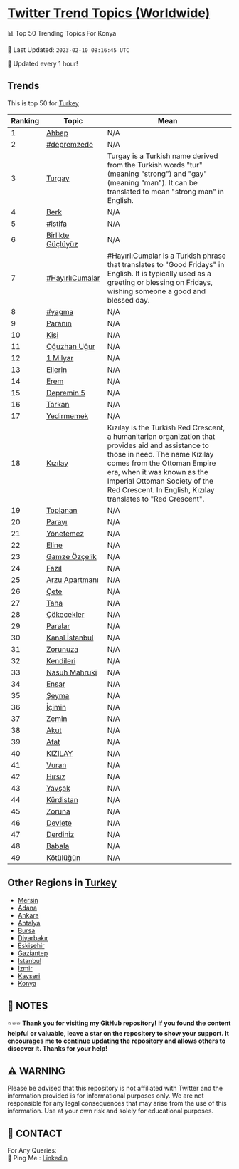 [Twitter Trend Topics (Worldwide)](https://github.com/ErcinDedeoglu/Twitter-Trend-Topics)
==========


📊 Top 50 Trending Topics For Konya

📆 Last Updated: `2023-02-10 08:16:45 UTC`

🔧 Updated every 1 hour!


## Trends

This is top 50 for [Turkey](</Turkey>)

| Ranking | Topic | Mean |
| ------- | ------------ | ------------ |
| 1 | [Ahbap](http://twitter.com/search?q=Ahbap) | N/A |
| 2 | [#depremzede](http://twitter.com/search?q=%23depremzede) | N/A |
| 3 | [Turgay](http://twitter.com/search?q=Turgay) | Turgay is a Turkish name derived from the Turkish words "tur" (meaning "strong") and "gay" (meaning "man"). It can be translated to mean "strong man" in English. |
| 4 | [Berk](http://twitter.com/search?q=Berk) | N/A |
| 5 | [#istifa](http://twitter.com/search?q=%23istifa) | N/A |
| 6 | [Birlikte Güçlüyüz](http://twitter.com/search?q=Birlikte+G%c3%bc%c3%a7l%c3%bcy%c3%bcz) | N/A |
| 7 | [#HayırlıCumalar](http://twitter.com/search?q=%23Hay%c4%b1rl%c4%b1Cumalar) | #HayırlıCumalar is a Turkish phrase that translates to "Good Fridays" in English. It is typically used as a greeting or blessing on Fridays, wishing someone a good and blessed day. |
| 8 | [#yagma](http://twitter.com/search?q=%23yagma) | N/A |
| 9 | [Paranın](http://twitter.com/search?q=Paran%c4%b1n) | N/A |
| 10 | [Kişi](http://twitter.com/search?q=Ki%c5%9fi) | N/A |
| 11 | [Oğuzhan Uğur](http://twitter.com/search?q=O%c4%9fuzhan+U%c4%9fur) | N/A |
| 12 | [1 Milyar](http://twitter.com/search?q=1+Milyar) | N/A |
| 13 | [Ellerin](http://twitter.com/search?q=Ellerin) | N/A |
| 14 | [Erem](http://twitter.com/search?q=Erem) | N/A |
| 15 | [Depremin 5](http://twitter.com/search?q=Depremin+5) | N/A |
| 16 | [Tarkan](http://twitter.com/search?q=Tarkan) | N/A |
| 17 | [Yedirmemek](http://twitter.com/search?q=Yedirmemek) | N/A |
| 18 | [Kızılay](http://twitter.com/search?q=K%c4%b1z%c4%b1lay) | Kızılay is the Turkish Red Crescent, a humanitarian organization that provides aid and assistance to those in need. The name Kızılay comes from the Ottoman Empire era, when it was known as the Imperial Ottoman Society of the Red Crescent. In English, Kızılay translates to "Red Crescent". |
| 19 | [Toplanan](http://twitter.com/search?q=Toplanan) | N/A |
| 20 | [Parayı](http://twitter.com/search?q=Paray%c4%b1) | N/A |
| 21 | [Yönetemez](http://twitter.com/search?q=Y%c3%b6netemez) | N/A |
| 22 | [Eline](http://twitter.com/search?q=Eline) | N/A |
| 23 | [Gamze Özçelik](http://twitter.com/search?q=Gamze+%c3%96z%c3%a7elik) | N/A |
| 24 | [Fazıl](http://twitter.com/search?q=Faz%c4%b1l) | N/A |
| 25 | [Arzu Apartmanı](http://twitter.com/search?q=Arzu+Apartman%c4%b1) | N/A |
| 26 | [Çete](http://twitter.com/search?q=%c3%87ete) | N/A |
| 27 | [Taha](http://twitter.com/search?q=Taha) | N/A |
| 28 | [Çökecekler](http://twitter.com/search?q=%c3%87%c3%b6kecekler) | N/A |
| 29 | [Paralar](http://twitter.com/search?q=Paralar) | N/A |
| 30 | [Kanal İstanbul](http://twitter.com/search?q=Kanal+%c4%b0stanbul) | N/A |
| 31 | [Zorunuza](http://twitter.com/search?q=Zorunuza) | N/A |
| 32 | [Kendileri](http://twitter.com/search?q=Kendileri) | N/A |
| 33 | [Nasuh Mahruki](http://twitter.com/search?q=Nasuh+Mahruki) | N/A |
| 34 | [Ensar](http://twitter.com/search?q=Ensar) | N/A |
| 35 | [Şeyma](http://twitter.com/search?q=%c5%9eeyma) | N/A |
| 36 | [İçimin](http://twitter.com/search?q=%c4%b0%c3%a7imin) | N/A |
| 37 | [Zemin](http://twitter.com/search?q=Zemin) | N/A |
| 38 | [Akut](http://twitter.com/search?q=Akut) | N/A |
| 39 | [Afat](http://twitter.com/search?q=Afat) | N/A |
| 40 | [KIZILAY](http://twitter.com/search?q=KIZILAY) | N/A |
| 41 | [Vuran](http://twitter.com/search?q=Vuran) | N/A |
| 42 | [Hırsız](http://twitter.com/search?q=H%c4%b1rs%c4%b1z) | N/A |
| 43 | [Yavşak](http://twitter.com/search?q=Yav%c5%9fak) | N/A |
| 44 | [Kürdistan](http://twitter.com/search?q=K%c3%bcrdistan) | N/A |
| 45 | [Zoruna](http://twitter.com/search?q=Zoruna) | N/A |
| 46 | [Devlete](http://twitter.com/search?q=Devlete) | N/A |
| 47 | [Derdiniz](http://twitter.com/search?q=Derdiniz) | N/A |
| 48 | [Babala](http://twitter.com/search?q=Babala) | N/A |
| 49 | [Kötülüğün](http://twitter.com/search?q=K%c3%b6t%c3%bcl%c3%bc%c4%9f%c3%bcn) | N/A |



## Other Regions in [Turkey](</Turkey>)

* [Mersin](</Turkey/Mersin.md>)
* [Adana](</Turkey/Adana.md>)
* [Ankara](</Turkey/Ankara.md>)
* [Antalya](</Turkey/Antalya.md>)
* [Bursa](</Turkey/Bursa.md>)
* [Diyarbakır](</Turkey/Diyarbakır.md>)
* [Eskişehir](</Turkey/Eskişehir.md>)
* [Gaziantep](</Turkey/Gaziantep.md>)
* [Istanbul](</Turkey/Istanbul.md>)
* [Izmir](</Turkey/Izmir.md>)
* [Kayseri](</Turkey/Kayseri.md>)
* [Konya](</Turkey/Konya.md>)



## 📝 NOTES

⭐⭐⭐ **Thank you for visiting my GitHub repository! If you found the content helpful or valuable, leave a star on the repository to show your support. It encourages me to continue updating the repository and allows others to discover it. Thanks for your help!**


## ⚠️ WARNING

Please be advised that this repository is not affiliated with Twitter and the information provided is for informational purposes only. We are not responsible for any legal consequences that may arise from the use of this information. Use at your own risk and solely for educational purposes.


## 📨 CONTACT

 For Any Queries:  
            🏓 Ping Me : [LinkedIn](https://www.linkedin.com/in/ercindedeoglu/)
